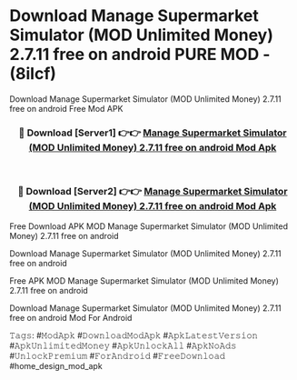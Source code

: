 # Download Manage Supermarket Simulator (MOD Unlimited Money) 2.7.11 free on android PURE MOD - (8ilcf)
Download Manage Supermarket Simulator (MOD Unlimited Money) 2.7.11 free on android Free Mod APK

<div align="center">
<h3>🔴 Download [Server1] 👉👉 <a href="https://apk-comot.site?title=Manage_Supermarket_Simulator_(MOD_Unlimited_Money)_2.7.11_free_on_android">Manage Supermarket Simulator (MOD Unlimited Money) 2.7.11 free on android Mod Apk</a></h3><br>

<h3>🔴 Download [Server2] 👉👉 <a href="https://apk-comot.site?title=Manage_Supermarket_Simulator_(MOD_Unlimited_Money)_2.7.11_free_on_android">Manage Supermarket Simulator (MOD Unlimited Money) 2.7.11 free on android Mod Apk</a></h3>
</div>


Free Download APK MOD Manage Supermarket Simulator (MOD Unlimited Money) 2.7.11 free on android

Download Manage Supermarket Simulator (MOD Unlimited Money) 2.7.11 free on android 

Free APK MOD Manage Supermarket Simulator (MOD Unlimited Money) 2.7.11 free on android 

Download Manage Supermarket Simulator (MOD Unlimited Money) 2.7.11 free on android Mod For Android

𝚃𝚊𝚐𝚜: #𝙼𝚘𝚍𝙰𝚙𝚔 #𝙳𝚘𝚠𝚗𝚕𝚘𝚊𝚍𝙼𝚘𝚍𝙰𝚙𝚔 #𝙰𝚙𝚔𝙻𝚊𝚝𝚎𝚜𝚝𝚅𝚎𝚛𝚜𝚒𝚘𝚗 #𝙰𝚙𝚔𝚄𝚗𝚕𝚒𝚖𝚒𝚝𝚎𝚍𝙼𝚘𝚗𝚎𝚢 #𝙰𝚙𝚔𝚄𝚗𝚕𝚘𝚌𝚔𝙰𝚕𝚕 #𝙰𝚙𝚔𝙽𝚘𝙰𝚍𝚜 #𝚄𝚗𝚕𝚘𝚌𝚔𝙿𝚛𝚎𝚖𝚒𝚞𝚖 #𝙵𝚘𝚛𝙰𝚗𝚍𝚛𝚘𝚒𝚍 #𝙵𝚛𝚎𝚎𝙳𝚘𝚠𝚗𝚕𝚘𝚊𝚍 #home_design_mod_apk